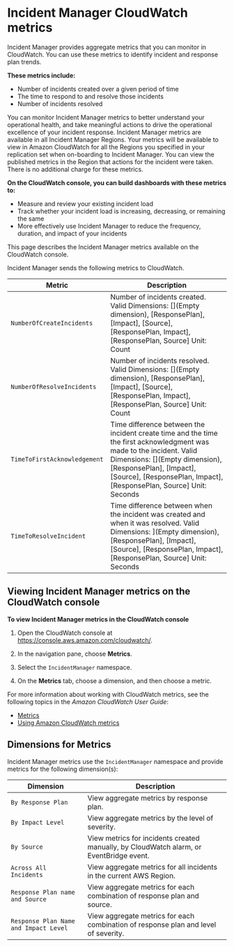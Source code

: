 # Incident Manager CloudWatch metrics<a name="incident-manager-metrics"></a>

Incident Manager provides aggregate metrics that you can monitor in CloudWatch\. You can use these metrics to identify incident and response plan trends\.

**These metrics include:**
+ Number of incidents created over a given period of time
+ The time to respond to and resolve those incidents
+ Number of incidents resolved

You can monitor Incident Manager metrics to better understand your operational health, and take meaningful actions to drive the operational excellence of your incident response\. Incident Manager metrics are available in all Incident Manager Regions\. Your metrics will be available to view in Amazon CloudWatch for all the Regions you specified in your replication set when on\-boarding to Incident Manager\. You can view the published metrics in the Region that actions for the incident were taken\. There is no additional charge for these metrics\.

**On the CloudWatch console, you can build dashboards with these metrics to:**
+ Measure and review your existing incident load
+ Track whether your incident load is increasing, decreasing, or remaining the same
+ More effectively use Incident Manager to reduce the frequency, duration, and impact of your incidents

This page describes the Incident Manager metrics available on the CloudWatch console\.

Incident Manager sends the following metrics to CloudWatch\.


| Metric | Description | 
| --- | --- | 
|  `NumberOfCreateIncidents` |  Number of incidents created\. Valid Dimensions: \[\]\(Empty dimension\), \[ResponsePlan\], \[Impact\], \[Source\], \[ResponsePlan, Impact\], \[ResponsePlan, Source\] Unit: Count  | 
|  `NumberOfResolveIncidents` |  Number of incidents resolved\. Valid Dimensions: \[\]\(Empty dimension\), \[ResponsePlan\], \[Impact\], \[Source\], \[ResponsePlan, Impact\], \[ResponsePlan, Source\] Unit: Count  | 
|  `TimeToFirstAcknowledgement` |  Time difference between the incident create time and the time the first acknowledgment was made to the incident\. Valid Dimensions: \[\]\(Empty dimension\), \[ResponsePlan\], \[Impact\], \[Source\], \[ResponsePlan, Impact\], \[ResponsePlan, Source\] Unit: Seconds  | 
|  `TimeToResolveIncident` |  Time difference between when the incident was created and when it was resolved\. Valid Dimensions: \]\(Empty dimension\), \[ResponsePlan\], \[Impact\], \[Source\], \[ResponsePlan, Impact\], \[ResponsePlan, Source\] Unit: Seconds  | 

## Viewing Incident Manager metrics on the CloudWatch console<a name="Viewing-metrics"></a>

**To view Incident Manager metrics in the CloudWatch console**

1. Open the CloudWatch console at [https://console\.aws\.amazon\.com/cloudwatch/](https://console.aws.amazon.com/cloudwatch/)\.

1. In the navigation pane, choose **Metrics**\.

1. Select the `IncidentManager` namespace\.

1. On the **Metrics** tab, choose a dimension, and then choose a metric\.

For more information about working with CloudWatch metrics, see the following topics in the *Amazon CloudWatch User Guide*:
+ [Metrics](https://docs.aws.amazon.com/AmazonCloudWatch/latest/monitoring/cloudwatch_concepts.html#Metric)
+ [Using Amazon CloudWatch metrics](https://docs.aws.amazon.com/AmazonCloudWatch/latest/monitoring/working_with_metrics.html)

## Dimensions for Metrics<a name="YourService-metricdimensions"></a>

Incident Manager metrics use the `IncidentManager` namespace and provide metrics for the following dimension\(s\):


| Dimension | Description | 
| --- | --- | 
|  `By Response Plan`  |  View aggregate metrics by response plan\.  | 
|  `By Impact Level`  |  View aggregate metrics by the level of severity\.  | 
|  `By Source`  |  View metrics for incidents created manually, by CloudWatch alarm, or EventBridge event\.  | 
|  `Across All Incidents`  |  View aggregate metrics for all incidents in the current AWS Region\.  | 
|  `Response Plan name and Source`  |  View aggregate metrics for each combination of response plan and source\.  | 
|  `Response Plan Name and Impact Level`  |  View aggregate metrics for each combination of response plan and level of severity\.  | 